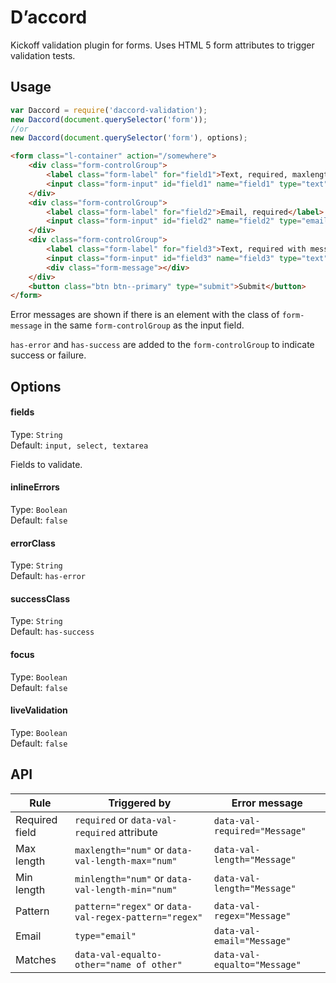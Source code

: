 D’accord
======
Kickoff validation plugin for forms. Uses HTML 5 form attributes to trigger validation tests.

Usage
---
```js
var Daccord = require('daccord-validation');
new Daccord(document.querySelector('form'));
//or
new Daccord(document.querySelector('form'), options);
```
```html
<form class="l-container" action="/somewhere">
	<div class="form-controlGroup">
		<label class="form-label" for="field1">Text, required, maxlength 10</label>
		<input class="form-input" id="field1" name="field1" type="text" required maxlength="10">
	</div>
	<div class="form-controlGroup">
		<label class="form-label" for="field2">Email, required</label>
		<input class="form-input" id="field2" name="field2" type="email" required>
	</div>
	<div class="form-controlGroup">
		<label class="form-label" for="field3">Text, required with message</label>
		<input class="form-input" id="field3" name="field3" type="text" data-val-required="This field is required" required>
		<div class="form-message"></div>
	</div>
	<button class="btn btn--primary" type="submit">Submit</button>
</form>
```
Error messages are shown if there is an element with the class of ```form-message``` in the same ```form-controlGroup``` as the input field.

```has-error``` and ```has-success``` are added to the ```form-controlGroup``` to indicate success or failure.

Options
---
#### fields
Type: `String`  
Default: `input, select, textarea`

Fields to validate.

#### inlineErrors
Type: `Boolean`  
Default: `false`

#### errorClass
Type: `String`  
Default: `has-error`

#### successClass
Type: `String`  
Default: `has-success`

#### focus
Type: `Boolean`  
Default: `false`

#### liveValidation
Type: `Boolean`  
Default: `false`

API
---

| Rule | Triggered by | Error message  |
--- | --- | ---
| Required field | ```required``` or ```data-val-required``` attribute | ```data-val-required="Message"``` |
| Max length | ```maxlength="num"``` or ```data-val-length-max="num"``` | ```data-val-length="Message"``` |
| Min length | ```minlength="num"``` or ```data-val-length-min="num"``` | ```data-val-length="Message"``` |
| Pattern | ```pattern="regex"``` or ```data-val-regex-pattern="regex"``` | ```data-val-regex="Message"``` |
| Email | ```type="email"``` | ```data-val-email="Message"``` |
| Matches | ```data-val-equalto-other="name of other"``` | ```data-val-equalto="Message"``` |
